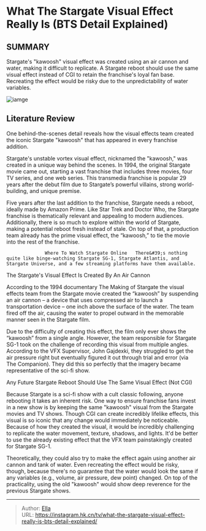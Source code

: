 # What The Stargate Visual Effect Really Is (BTS Detail Explained)


## SUMMARY 



  Stargate&#39;s &#34;kawoosh&#34; visual effect was created using an air cannon and water, making it difficult to replicate.   A Stargate reboot should use the same visual effect instead of CGI to retain the franchise&#39;s loyal fan base.   Recreating the effect would be risky due to the unpredictability of water variables.  

![iamge](https://static1.srcdn.com/wordpress/wp-content/uploads/2023/12/stargate-vortex-characters.jpg)

## Literature Review
One behind-the-scenes detail reveals how the visual effects team created the iconic Stargate &#34;kawoosh&#34; that has appeared in every franchise addition.




Stargate&#39;s unstable vortex visual effect, nicknamed the &#34;kawoosh,&#34; was created in a unique way behind the scenes. In 1994, the original Stargate movie came out, starting a vast franchise that includes three movies, four TV series, and one web series. This transmedia franchise is popular 29 years after the debut film due to Stargate’s powerful villains, strong world-building, and unique premise.




Five years after the last addition to the franchise, Stargate needs a reboot, ideally made by Amazon Prime. Like Star Trek and Doctor Who, the Stargate franchise is thematically relevant and appealing to modern audiences. Additionally, there is so much to explore within the world of Stargate, making a potential reboot fresh instead of stale. On top of that, a production team already has the prime visual effect, the “kawoosh,” to tie the movie into the rest of the franchise.

                  Where To Watch Stargate Online   There&#39;s nothing quite like binge-watching Stargate SG-1, Stargate Atlantis, and Stargate Universe, and a few streaming platforms have them available.     


 The Stargate&#39;s Visual Effect Is Created By An Air Cannon 
          

According to the 1994 documentary The Making of Stargate the visual effects team from the Stargate movie created the “kawoosh” by suspending an air cannon – a device that uses compressed air to launch a transportation device – one inch above the surface of the water. The team fired off the air, causing the water to propel outward in the memorable manner seen in the Stargate film.




Due to the difficulty of creating this effect, the film only ever shows the “kawoosh” from a single angle. However, the team responsible for Stargate SG-1 took on the challenge of recording this visual from multiple angles. According to the VFX Supervisor, John Gajdexki, they struggled to get the air pressure right but eventually figured it out through trial and error (via The Companion). They did this so perfectly that the imagery became representative of the sci-fi show.



 Any Future Stargate Reboot Should Use The Same Visual Effect (Not CGI) 
          

Because Stargate is a sci-fi show with a cult classic following, anyone rebooting it takes an inherent risk. One way to ensure franchise fans invest in a new show is by keeping the same &#34;kawoosh&#34; visual from the Stargate movies and TV shows. Though CGI can create incredibly lifelike effects, this visual is so iconic that any change would immediately be noticeable. Because of how they created the visual, it would be incredibly challenging to replicate the water movement, texture, shadows, and lights. It&#39;d be better to use the already existing effect that the VFX team painstakingly created for Stargate SG-1.




Theoretically, they could also try to make the effect again using another air cannon and tank of water. Even recreating the effect would be risky, though, because there&#39;s no guarantee that the water would look the same if any variables (e.g., volume, air pressure, dew point) changed. On top of the practicality, using the old &#34;kawoosh&#34; would show deep reverence for the previous Stargate shows.



---

> Author: [Ella](https://instagram.hk.cn/)  
> URL: https://instagram.hk.cn/tv/what-the-stargate-visual-effect-really-is-bts-detail-explained/  

